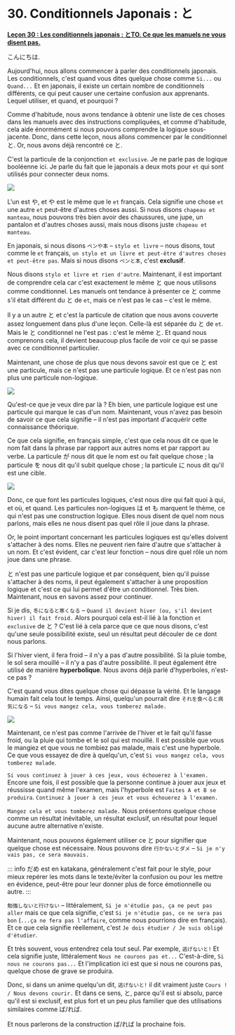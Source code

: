 # **30. Conditionnels Japonais : と**

[**Leçon 30 : Les conditionnels japonais : とTO. Ce que les manuels ne vous disent pas.**](https://www.youtube.com/watch?v=IkolA524WC0&list=PLg9uYxuZf8x_A-vcqqyOFZu06WlhnypWj&index=32&pp=iAQB)

こんにちは.

Aujourd'hui, nous allons commencer à parler des conditionnels japonais. Les conditionnels, c'est quand vous dites quelque chose comme `Si...` ou `Quand...` Et en japonais, il existe un certain nombre de conditionnels différents, ce qui peut causer une certaine confusion aux apprenants. Lequel utiliser, et quand, et pourquoi ?

Comme d'habitude, nous avons tendance à obtenir une liste de ces choses dans les manuels avec des instructions compliquées, et comme d'habitude, cela aide énormément si nous pouvons comprendre la logique sous-jacente. Donc, dans cette leçon, nous allons commencer par le conditionnel と. Or, nous avons déjà rencontré ce と.

C'est la particule de la conjonction `et exclusive`. Je ne parle pas de logique booléenne ici. Je parle du fait que le japonais a deux mots pour `et` qui sont utilisés pour connecter deux noms.

![](../media/image405.webp)

L'un est や, et や est le même que le `et` français. Cela signifie une chose `et` une autre `et` peut-être d'autres choses aussi. Si nous disons `chapeau et manteau`, nous pouvons très bien avoir des chaussures, une jupe, un pantalon et d'autres choses aussi, mais nous disons juste `chapeau et manteau`.

En japonais, si nous disons `ペンや本` – `stylo et livre` – nous disons, tout comme le `et` français, `un stylo et un livre et peut-être d'autres choses et peut-être pas`. Mais si nous disons `ペンと本`, c'est **exclusif**.

Nous disons `stylo et livre et rien d'autre`. Maintenant, il est important de comprendre cela car c'est exactement le même と que nous utilisons comme conditionnel. Les manuels ont tendance à présenter ce と comme s'il était différent du と de `et`, mais ce n'est pas le cas – c'est le même.

Il y a un autre と et c'est la particule de citation que nous avons couverte assez longuement dans plus d'une leçon. Celle-là est séparée du と de `et`. Mais le と conditionnel ne l'est pas : c'est le même と. Et quand nous comprenons cela, il devient beaucoup plus facile de voir ce qui se passe avec ce conditionnel particulier.

Maintenant, une chose de plus que nous devons savoir est que ce と est une particule, mais ce n'est pas une particule logique. Et ce n'est pas non plus une particule non-logique.

![](../media/image878.webp)

Qu'est-ce que je veux dire par là ? Eh bien, une particule logique est une particule qui marque le cas d'un nom. Maintenant, vous n'avez pas besoin de savoir ce que cela signifie – il n'est pas important d'acquérir cette connaissance théorique.

Ce que cela signifie, en français simple, c'est que cela nous dit ce que le nom fait dans la phrase par rapport aux autres noms et par rapport au verbe. La particule が nous dit que le nom est ou fait quelque chose ; la particule を nous dit qu'il subit quelque chose ; la particule に nous dit qu'il est une cible.

![](../media/image256.webp)

Donc, ce que font les particules logiques, c'est nous dire qui fait quoi à qui, et où, et quand. Les particules non-logiques は et も marquent le thème, ce qui n'est pas une construction logique. Elles nous disent de quel nom nous parlons, mais elles ne nous disent pas quel rôle il joue dans la phrase.

Or, le point important concernant les particules logiques est qu'elles doivent s'attacher à des noms. Elles ne peuvent rien faire d'autre que s'attacher à un nom. Et c'est évident, car c'est leur fonction – nous dire quel rôle un nom joue dans une phrase.

と n'est pas une particule logique et par conséquent, bien qu'il puisse s'attacher à des noms, il peut également s'attacher à une proposition logique et c'est ce qui lui permet d'être un conditionnel. Très bien. Maintenant, nous en savons assez pour continuer.

Si je dis, `冬になると寒くなる` – `Quand il devient hiver (ou, s'il devient hiver) il fait froid.` Alors pourquoi cela est-il lié à la fonction `et exclusive` de と ? C'est lié à cela parce que ce que nous disons, c'est qu'une seule possibilité existe, seul un résultat peut découler de ce dont nous parlons.

Si l'hiver vient, il fera froid – il n'y a pas d'autre possibilité. Si la pluie tombe, le sol sera mouillé – il n'y a pas d'autre possibilité. Il peut également être utilisé de manière **hyperbolique**. Nous avons déjà parlé d'hyperboles, n'est-ce pas ?

C'est quand vous dites quelque chose qui dépasse la vérité. Et le langage humain fait cela tout le temps. Ainsi, quelqu'un pourrait dire `それを食べると病気になる` – `Si vous mangez cela, vous tomberez malade.`

![](../media/image762.webp)

Maintenant, ce n'est pas comme l'arrivée de l'hiver et le fait qu'il fasse froid, ou la pluie qui tombe et le sol qui est mouillé. Il est possible que vous le mangiez et que vous ne tombiez pas malade, mais c'est une hyperbole. Ce que vous essayez de dire à quelqu'un, c'est `Si vous mangez cela, vous tomberez malade`.

`Si vous continuez à jouer à ces jeux, vous échouerez à l'examen.` Encore une fois, il est possible que la personne continue à jouer aux jeux et réussisse quand même l'examen, mais l'hyperbole est `Faites A et B se produira`. `Continuez à jouer à ces jeux et vous échouerez à l'examen.`

`Mangez cela et vous tomberez malade.` Nous présentons quelque chose comme un résultat inévitable, un résultat exclusif, un résultat pour lequel aucune autre alternative n'existe.

Maintenant, nous pouvons également utiliser ce と pour signifier que quelque chose est nécessaire. Nous pouvons dire `行かないとダメ` – `Si je n'y vais pas, ce sera mauvais.`

::: info
だめ est en katakana, généralement c'est fait pour le style, pour mieux repérer les mots dans le texte/éviter la confusion ou pour les mettre en évidence, peut-être pour leur donner plus de force émotionnelle ou autre.
:::

`勉強しないと行けない` – littéralement, `Si je n'étudie pas, ça ne peut pas aller` mais ce que cela signifie, c'est `Si je n'étudie pas, ce ne sera pas bon` (`...ça ne fera pas l'affaire`, comme nous pourrions dire en français). Et ce que cela signifie réellement, c'est `Je dois étudier / Je suis obligé d'étudier`.

Et très souvent, vous entendrez cela tout seul. Par exemple, `逃げないと!` Et cela signifie juste, littéralement `Nous ne courons pas et...` C'est-à-dire, `Si nous ne courons pas...` Et l'implication ici est que si nous ne courons pas, quelque chose de grave se produira.

Donc, si dans un anime quelqu'un dit, `逃げないと!` il dit vraiment juste `Cours ! / Nous devons courir.` Et dans ce sens, と, parce qu'il est si absolu, parce qu'il est si exclusif, est plus fort et un peu plus familier que des utilisations similaires comme ば/れば.

Et nous parlerons de la construction ば/れば la prochaine fois.